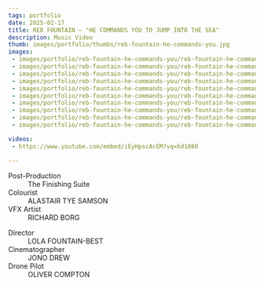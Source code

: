 ```yaml
---
tags: portfolio
date: 2025-02-17
title: REB FOUNTAIN — "HE COMMANDS YOU TO JUMP INTO THE SEA"
description: Music Video
thumb: images/portfolio/thumbs/reb-fountain-he-commands-you.jpg
images:
 - images/portfolio/reb-fountain-he-commands-you/reb-fountain-he-commands-you_08.jpg
 - images/portfolio/reb-fountain-he-commands-you/reb-fountain-he-commands-you_07.jpg
 - images/portfolio/reb-fountain-he-commands-you/reb-fountain-he-commands-you_05.jpg
 - images/portfolio/reb-fountain-he-commands-you/reb-fountain-he-commands-you_13.jpg
 - images/portfolio/reb-fountain-he-commands-you/reb-fountain-he-commands-you_14.jpg
 - images/portfolio/reb-fountain-he-commands-you/reb-fountain-he-commands-you_18.jpg
 - images/portfolio/reb-fountain-he-commands-you/reb-fountain-he-commands-you_19.jpg
 - images/portfolio/reb-fountain-he-commands-you/reb-fountain-he-commands-you_22.jpg
 - images/portfolio/reb-fountain-he-commands-you/reb-fountain-he-commands-you_23.jpg
 - images/portfolio/reb-fountain-he-commands-you/reb-fountain-he-commands-you_24.jpg

videos:
 - https://www.youtube.com/embed/iEyHpscAcEM?vq=hd1080

---
```


<dl>
  <dt>Post-Production</dt>
  <dd>The Finishing Suite</dd>

  <dt>Colourist</dt>
  <dd>ALASTAIR TYE SAMSON</dd>

  <dt>VFX Artist</dt>
  <dd>RICHARD BORG</dd>
</dl>

<dl>
  <dt>Director</dt>
  <dd>LOLA FOUNTAIN-BEST</dd>

  <dt>Cinematographer</dt>
  <dd>JONO DREW</dd>

  <dt>Drone Pilot</dt>
  <dd>OLIVER COMPTON</dd>
</dl>
